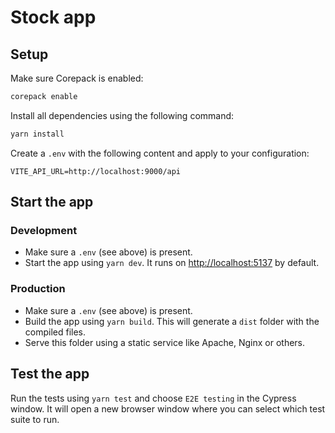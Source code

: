 # Stock app

## Setup

Make sure Corepack is enabled:

```bash
corepack enable
```

Install all dependencies using the following command:

```bash
yarn install
```

Create a `.env` with the following content and apply to your configuration:

```dotenv
VITE_API_URL=http://localhost:9000/api
```

## Start the app

### Development

- Make sure a `.env` (see above) is present.
- Start the app using `yarn dev`. It runs on <http://localhost:5137> by default.

### Production

- Make sure a `.env` (see above) is present.
- Build the app using `yarn build`. This will generate a `dist` folder with the compiled files.
- Serve this folder using a static service like Apache, Nginx or others.

## Test the app

Run the tests using `yarn test` and choose `E2E testing` in the Cypress window. It will open a new browser window where you can select which test suite to run.